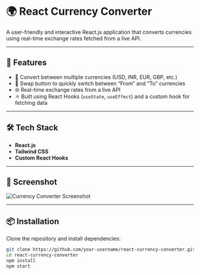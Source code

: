 # 🌍 React Currency Converter

A user-friendly and interactive React.js application that converts currencies using real-time exchange rates fetched from a live API.

---

## 🚀 Features

- 🔁 Convert between multiple currencies (USD, INR, EUR, GBP, etc.)
- 🔄 Swap button to quickly switch between “From” and “To” currencies
- 🌐 Real-time exchange rates from a live API
- ⚛️ Built using React Hooks (`useState`, `useEffect`) and a custom hook for fetching data

---

## 🛠️ Tech Stack

- **React.js**
- **Tailwind CSS**
- **Custom React Hooks**

---

## 📸 Screenshot

![Currency Converter Screenshot](https://github.com/user-attachments/assets/55f5c6a8-85ab-4edc-a844-1727462ad62f)

---

## 📦 Installation

Clone the repository and install dependencies:

```bash
git clone https://github.com/your-username/react-currency-converter.git
cd react-currency-converter
npm install
npm start

